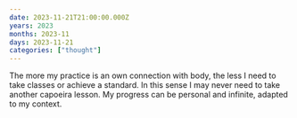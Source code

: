 ```yaml
---
date: 2023-11-21T21:00:00.000Z
years: 2023
months: 2023-11
days: 2023-11-21
categories: ["thought"]
---
```

The more my practice is an own connection with body, the less I need to take classes or achieve a standard. In this sense I may never need to take another capoeira lesson. My progress can be personal and infinite, adapted to my context.

